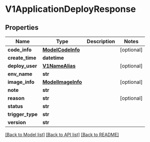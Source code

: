 # V1ApplicationDeployResponse

## Properties
Name | Type | Description | Notes
------------ | ------------- | ------------- | -------------
**code_info** | [**ModelCodeInfo**](ModelCodeInfo.md) |  | [optional] 
**create_time** | **datetime** |  | 
**deploy_user** | [**V1NameAlias**](V1NameAlias.md) |  | [optional] 
**env_name** | **str** |  | 
**image_info** | [**ModelImageInfo**](ModelImageInfo.md) |  | [optional] 
**note** | **str** |  | 
**reason** | **str** |  | [optional] 
**status** | **str** |  | 
**trigger_type** | **str** |  | 
**version** | **str** |  | 

[[Back to Model list]](../README.md#documentation-for-models) [[Back to API list]](../README.md#documentation-for-api-endpoints) [[Back to README]](../README.md)

